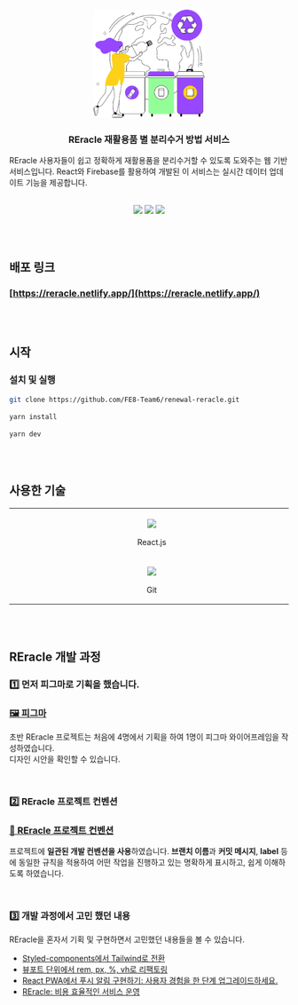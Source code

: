 <br/>

<div align="center">
  <img src="/public/images/loginPageImg.png" width="200px" alt="Reracle 로고 사진입니다." />
</div>

<h3 align="center">
    REracle 재활용품 별 분리수거 방법 서비스
</h3>
<p align="center">

REracle 사용자들이 쉽고 정확하게 재활용품을 분리수거할 수 있도록 도와주는 웹 기반 서비스입니다. React와 Firebase를 활용하여 개발된 이 서비스는 실시간 데이터 업데이트 기능을 제공합니다.

</p>

<br/>
<div align="center">
  <img src="https://github.com/user-attachments/assets/bfef76b8-68e6-4ac4-9523-f01e62dfcb9c" width="30%" />
  <img src="https://github.com/user-attachments/assets/3aeaf770-03fa-443e-af5d-ebfb10625d73" width="30%" />
  <img src="https://github.com/user-attachments/assets/5f67b1bb-338d-40ee-87a0-92bb8a7f1643" width="30%" />
</div>

<br/><br />

## 배포 링크

### [https://reracle.netlify.app/](https://reracle.netlify.app/)

<br/><br/>

## 시작

### 설치 및 실행

```bash
git clone https://github.com/FE8-Team6/renewal-reracle.git
```

```bash
yarn install
```

```bash
yarn dev
```

<br/><br/>

## 사용한 기술

<table>
  <tbody>
    <tr>
     <td align="center" valign="middle">
        <div>
          <img src="https://upload.wikimedia.org/wikipedia/commons/c/ca/1x1.png" width="500" height="1" />
          <img width="50" src="https://upload.wikimedia.org/wikipedia/commons/a/a7/React-icon.svg" />
          <p align="center">
            React.js
          </p>
        </div>
      </td>
      <td align="center" valign="middle">
        <div>
          <img src="https://upload.wikimedia.org/wikipedia/commons/c/ca/1x1.png" width="500" height="1" />
          <img width="50" src="https://upload.wikimedia.org/wikipedia/commons/thumb/4/4c/Typescript_logo_2020.svg/640px-Typescript_logo_2020.svg.png" />
          <p align="center">
            TypeScript
          <p>
        </div>
      </td>
      <td align="center" valign="middle">
        <div>
          <img src="https://upload.wikimedia.org/wikipedia/commons/c/ca/1x1.png" width="500" height="1" />
          <img width="50" src="https://upload.wikimedia.org/wikipedia/commons/f/f1/Vitejs-logo.svg" />
          <p align="center">
            Vite
          </P>
        </div>
      </td>
      <td align="center" valign="middle">
        <div>
          <img src="https://upload.wikimedia.org/wikipedia/commons/c/ca/1x1.png" width="500" height="1" />
          <img width="40" src="https://upload.wikimedia.org/wikipedia/commons/d/d5/Tailwind_CSS_Logo.svg" />
          <p align="center">
            TailwindCSS
          </p>
        </div>
      </td>
            <td align="center" valign="middle">
        <div>
          <img src="https://upload.wikimedia.org/wikipedia/commons/c/ca/1x1.png" width="500" height="1" />
          <img width="40" src="https://upload.wikimedia.org/wikipedia/commons/4/46/Touchicon-180.png" />
          <p align="center">
            Firebase
          </p>
        </div>
      </td>
    </tr>
    <tr>
      <td align="center" valign="middle">
        <div>
          <img src="https://upload.wikimedia.org/wikipedia/commons/c/ca/1x1.png" width="500" height="1" />
          <img width="50" src="https://upload.wikimedia.org/wikipedia/commons/e/e0/Git-logo.svg" />
          <p align="center">
            Git
          </p>
        </div>
      </td>
      <td align="center" valign="middle">
        <div>
          <img src="https://upload.wikimedia.org/wikipedia/commons/c/ca/1x1.png" width="500" height="1" />
          <img width="50" src="https://upload.wikimedia.org/wikipedia/commons/thumb/e/e3/ESLint_logo.svg/256px-ESLint_logo.svg.png" />
          <p align="center">
            Eslint
          </p>
        </div>
      </td>
      <td align="center" valign="middle">
        <div>
          <img src="https://upload.wikimedia.org/wikipedia/commons/c/ca/1x1.png" width="500" height="1" />
          <img width="50" src="https://prettier.io/icon.png" />
          <p align="center">
            Prettier
          </p>
        </div>
      </td>
      <td align="center" valign="middle">
        <div>
          <img src="https://upload.wikimedia.org/wikipedia/commons/c/ca/1x1.png" width="500" height="1" />
          <img width="50" src="https://upload.wikimedia.org/wikipedia/commons/d/d5/Progressive_Web_Apps_Logo.svg" />
          <p align="center">
            PWA
          </p>
        </div>
      </td>
      <td align="center" valign="middle">
        <div>
          <img src="https://upload.wikimedia.org/wikipedia/commons/c/ca/1x1.png" width="500" height="1" />
          <img width="50" src="https://vitest.dev/logo-shadow.svg" />
          <p align="center">
            Vitest
          </p>
        </div>
      </td>
    </tr>
  </tbody>
</table>

<br/><br/>

## REracle 개발 과정

### 1️⃣ 먼저 피그마로 기획을 했습니다.

### [🖼️ 피그마](https://www.figma.com/design/rEXJRUKlp9Mkb7XeR6jPlf/%EC%9E%AC%ED%99%9C%EC%9A%A9%EC%A0%95%EB%B3%B4-%ED%94%84%EB%A1%9C%EC%A0%9D%ED%8A%B8?node-id=0-1&node-type=canvas&t=jmZkWg7pCGFI6jqY-0)
초반 REracle 프로젝트는 처음에 4명에서 기획을 하여 1명이 피그마 와이어프레임을 작성하였습니다.
<br/>
디자인 시안을 확인할 수 있습니다.

<br/>

### 2️⃣ REracle 프로젝트 컨벤션
### [🤙 REracle 프로젝트 컨벤션](https://github.com/FE8-Team6/renewal-reracle/wiki/02.-%ED%94%84%EB%A1%9C%EC%A0%9D%ED%8A%B8-%EC%BB%A8%EB%B2%A4%EC%85%98)
프로젝트에 **일관된 개발 컨벤션을 사용**하였습니다. **브랜치 이름**과 **커밋 메시지**, **label** 등에 동일한 규칙을 적용하여 어떤 작업을 진행하고 있는 명확하게 표시하고, 쉽게 이해하도록 하였습니다.

<br/>

### 3️⃣ 개발 과정에서 고민 했던 내용
REracle을 혼자서 기획 및 구현하면서 고민했던 내용들을 볼 수 있습니다.

- [Styled-components에서 Tailwind로 전환](https://yho7955.tistory.com/55)
- [뷰포트 단위에서 rem, px, %, vh로 리팩토링](https://yho7955.tistory.com/58)
- [React PWA에서 푸시 알림 구현하기: 사용자 경험을 한 단계 업그레이드하세요.](https://yho7955.tistory.com/56)
- [REracle: 비용 효율적인 서비스 운영](https://yho7955.tistory.com/57)

<br/><br/>
